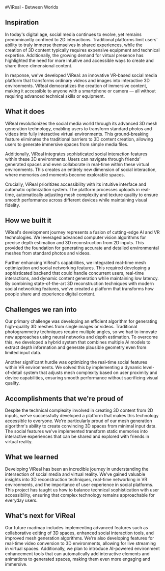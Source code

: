 #ViReal - Between Worlds

## Inspiration
In today's digital age, social media continues to evolve, yet remains predominantly confined to 2D interactions. Traditional platforms limit users' ability to truly immerse themselves in shared experiences, while the creation of 3D content typically requires expensive equipment and technical expertise. Additionally, the growing demand for virtual presence has highlighted the need for more intuitive and accessible ways to create and share three-dimensional content.

In response, we've developed ViReal: an innovative VR-based social media platform that transforms ordinary videos and images into interactive 3D environments. ViReal democratizes the creation of immersive content, making it accessible to anyone with a smartphone or camera — all without requiring advanced technical skills or equipment. 

## What it does
ViReal revolutionizes the social media world through its advanced 3D mesh generation technology, enabling users to transform standard photos and videos into fully interactive virtual environments. This ground-breaking feature eliminates the traditional barriers to 3D content creation, allowing users to generate immersive spaces from simple media files.

Additionally, ViReal integrates sophisticated social interaction features within these 3D environments. Users can navigate through friends' generated spaces and even collaborate in real-time within these virtual environments. This creates an entirely new dimension of social interaction, where memories and moments become explorable spaces.

Crucially, ViReal prioritizes accessibility with its intuitive interface and automatic optimization system. The platform processes uploads in real-time, automatically adjusting mesh complexity and texture quality to ensure smooth performance across different devices while maintaining visual fidelity.

## How we built it
ViReal's development journey represents a fusion of cutting-edge AI and VR technologies. We leveraged advanced computer vision algorithms for precise depth estimation and 3D reconstruction from 2D inputs. This provided the foundation for generating accurate and detailed environmental meshes from standard photos and videos.

Further enhancing ViReal's capabilities, we integrated real-time mesh optimization and social networking features. This required developing a sophisticated backend that could handle concurrent users, real-time interactions, and dynamic content generation while maintaining low latency.
By combining state-of-the-art 3D reconstruction techniques with modern social networking features, we've created a platform that transforms how people share and experience digital content.

## Challenges we ran into
Our primary challenge was developing an efficient algorithm for generating high-quality 3D meshes from single images or videos. Traditional photogrammetry techniques require multiple angles, so we had to innovate new approaches using neural networks and depth estimation. To overcome this, we developed a hybrid system that combines multiple AI models to extract depth information and generate plausible geometry even from limited input data.

Another significant hurdle was optimizing the real-time social features within VR environments. We solved this by implementing a dynamic level-of-detail system that adjusts mesh complexity based on user proximity and device capabilities, ensuring smooth performance without sacrificing visual quality.

## Accomplishments that we're proud of
Despite the technical complexity involved in creating 3D content from 2D inputs, we've successfully developed a platform that makes this technology accessible to everyone. We're particularly proud of our mesh generation algorithm's ability to create convincing 3D spaces from minimal input data. The social features we've implemented transform static memories into interactive experiences that can be shared and explored with friends in virtual reality.

## What we learned
Developing ViReal has been an incredible journey in understanding the intersection of social media and virtual reality. We've gained valuable insights into 3D reconstruction techniques, real-time networking in VR environments, and the importance of user experience in social platforms. This project has taught us how to balance technical sophistication with user accessibility, ensuring that complex technology remains approachable for everyday users.

## What's next for ViReal
Our future roadmap includes implementing advanced features such as collaborative editing of 3D spaces, enhanced social interaction tools, and improved mesh generation algorithms. We're also developing features for real-time video conversion to 3D environments, allowing for live streaming in virtual spaces. Additionally, we plan to introduce AI-powered environment enhancement tools that can automatically add interactive elements and animations to generated spaces, making them even more engaging and immersive.
